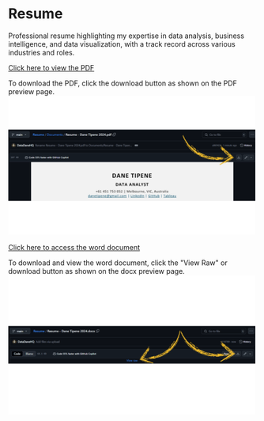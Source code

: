 # Resume
Professional resume highlighting my expertise in data analysis, business intelligence, and data visualization, with a track record across various industries and roles.

[Click here to view the PDF](Documents/Resume%20-%20Dane%20Tipene%202024.pdf)

To download the PDF, click the download button as shown on the PDF preview page.
[<img src="Documents/PDF%20document%20download%20instructions.png" alt="Download Instructions" width="500"/>](Documents/Resume%20-%20Dane%20Tipene%202024.pdf)

[Click here to access the word document](Documents/Resume%-%Dane%Tipene%2024.docx)

To download and view the word document, click the "View Raw" or download button as shown on the docx preview page.
<img src="Documents/Word%20document%20download%20instructions.png" alt="Download Instructions" width="500"/>
